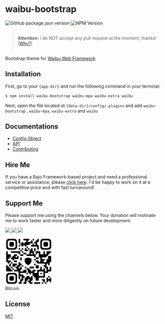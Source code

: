 # waibu-bootstrap

![GitHub package.json version](https://img.shields.io/github/package-json/v/ardhi/waibu-bootstrap) ![NPM Version](https://img.shields.io/npm/v/waibu-bootstrap)

> <br />**Attention**: I do NOT accept any pull request at the moment, thanks! ([Why?](wiki/CONTRIBUTING.md))<br /><br />

Bootstrap theme for [Waibu Web Framework](https://github.com/ardhi/waibu)

## Installation

First, go to your ```{app-dir}``` and run the following command in your terminal:

```bash
$ npm install waibu-bootstrap waibu-mpa waibu-extra waibu
```

Next, open the file located at ```{data-dir}/config/.plugins``` and add ```waibu-bootstrap``` , ```waibu-mpa```, ```waibu-extra``` and ```waibu```

## Documentations

- [Config Object](wiki/CONFIG.md)
- [API](https://ardhi.github.io/waibu-bootstrap)
- [Contributing](wiki/CONTRIBUTING.md)

## Hire Me

If you have a Bajo Framework-based project and need a professional service or assistance, please <a href="https://github.com/ardhi#professional-service">click here</a>. I'd be happy to work on it at a competitive price and with fast turnaround!

## Support Me

Please support me using the channels below. Your donation will motivate me to work faster and more diligently on future development.

<a href="https://github.com/sponsors/ardhi">
  <img src="https://img.shields.io/badge/Github-slategrey?style=flat&logo=github" height="50">
</a>
<a href="https://www.patreon.com/bajoframework">
  <img src="https://img.shields.io/badge/Patreon-f2c3b2?style=flat&logo=patreon" height="50">
</a>
<a href="https://www.paypal.com/ncp/payment/EWLERL7SCUU64">
  <img src="https://img.shields.io/badge/Paypal-blue?style=flat&logo=paypal" height="50">
</a>

<p>
<div><img alt="bc1qwtv78cwp9ef8hnqaw84fxg5856l0pggqe32g6f" src="docs/static/bitcoin.jpeg" width="150" height="150" /><br>Bitcoin</div>
</p>

## License

[MIT](LICENSE)

